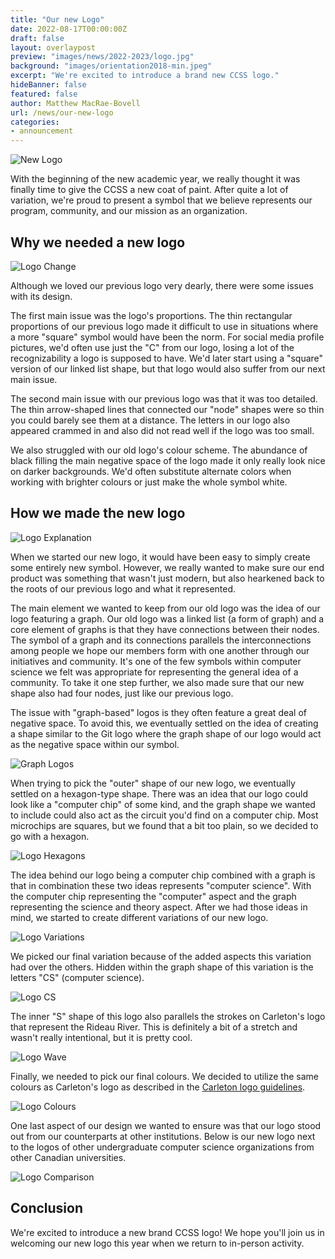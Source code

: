 ```yaml
---
title: "Our new Logo"
date: 2022-08-17T00:00:00Z
draft: false
layout: overlaypost
preview: "images/news/2022-2023/logo.jpg"
background: "images/orientation2018-min.jpeg"
excerpt: "We're excited to introduce a brand new CCSS logo."
hideBanner: false
featured: false
author: Matthew MacRae-Bovell
url: /news/our-new-logo
categories:
- announcement
---
```


![New Logo](/images/news/2022-2023/logo-new.jpg)

With the beginning of the new academic year, we really thought it was
finally time to give the CCSS a new coat of paint. After quite a lot of
variation, we're proud to present a symbol that we believe represents our
program, community, and our mission as an organization. 

## Why we needed a new logo

![Logo Change](/images/news/2022-2023/logo_change.jpg)

Although we loved our previous logo very dearly, there were some
issues with its design.

The first main issue was the logo's proportions. The thin rectangular
proportions of our previous logo made it difficult to use in situations where a
more "square" symbol would have been the norm. For social media profile
pictures, we'd often use just the "C" from our logo, losing a lot of the
recognizability a logo is supposed to have. We'd later start using a "square"
version of our linked list shape, but that logo would also suffer from our next
main issue.

The second main issue with our previous logo was that it was too detailed. The
thin arrow-shaped lines that connected our "node" shapes were so thin you could
barely see them at a distance. The letters in our logo also appeared crammed in
and also did not read well if the logo was too small.

We also struggled with our old logo's colour scheme. The abundance of black
filling the main negative space of the logo made it only really look nice on
darker backgrounds. We'd often substitute alternate colors when working with
brighter colours or just make the whole symbol white.

## How we made the new logo

![Logo Explanation](/images/news/2022-2023/logo_explanation.jpg)

When we started our new logo, it would have been easy to simply create some
entirely new symbol. However, we really wanted to make sure our end product was
something that wasn't just modern, but also hearkened back to the roots of our
previous logo and what it represented.

The main element we wanted to keep from our old logo was the idea of our logo
featuring a graph. Our old logo was a linked list (a form of graph) and a core
element of graphs is that they have connections between their nodes. The symbol
of a graph and its connections parallels the interconnections among people we
hope our members form with one another through our initiatives and community.
It's one of the few symbols within computer science we felt was appropriate for
representing the general idea of a community. To take it one step further, we
also made sure that our new shape also had four nodes, just like our previous
logo.

The issue with "graph-based" logos is they often feature a great deal of
negative space. To avoid this, we eventually settled on the idea of creating a
shape similar to the Git logo where the graph shape of our logo would act as the
negative space within our symbol.

![Graph Logos](/images/news/2022-2023/graph_logos.jpg)

When trying to pick the "outer" shape of our new logo, we eventually settled on
a hexagon-type shape. There was an idea that our logo could look like a
"computer chip" of some kind, and the graph shape we wanted to include could
also act as the circuit you'd find on a computer chip. Most microchips are
squares, but we found that a bit too plain, so we decided to go with a hexagon.

![Logo Hexagons](/images/news/2022-2023/logo_hexagons.jpg)

The idea behind our logo being a computer chip combined with a graph is that in combination these two ideas represents
"computer science". With the computer chip representing the "computer" aspect and
the graph representing the science and theory aspect. After we had those ideas
in mind, we started to create different variations of our new logo.

![Logo Variations](/images/news/2022-2023/logo_variations.jpg)

We picked our final variation because of the added aspects this variation had
over the others. Hidden within the graph shape of this variation is the letters
"CS" (computer science).

![Logo CS](/images/news/2022-2023/logo_cs.jpg)

The inner "S" shape of this logo also parallels the strokes on Carleton's logo
that represent the Rideau River. This is definitely a bit of a stretch and
wasn't really intentional, but it is pretty cool.

![Logo Wave](/images/news/2022-2023/logo_wave.jpg)

Finally, we needed to pick our final colours. We decided to utilize the same
colours as Carleton's logo as described in the [Carleton logo
guidelines](https://carleton.ca/brand/wp-content/uploads/6011_Carleton_Branding_LogoGuidelines_V5.pdf).

![Logo Colours](/images/news/2022-2023/logo_colours.jpg)

One last aspect of our design we wanted to ensure was that our logo stood out
from our counterparts at other institutions. Below is our new logo next to the
logos of other undergraduate computer science organizations from other Canadian
universities.

![Logo Comparison](/images/news/2022-2023/logo_comparison.jpg)

## Conclusion

We're excited to introduce a new brand CCSS logo! We hope
you'll join us in welcoming our new logo this year when we return to in-person
activity.
